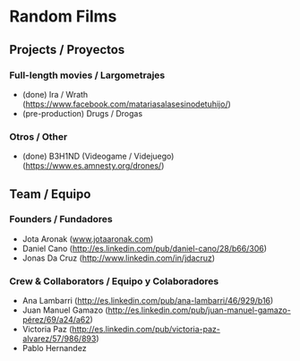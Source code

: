 Random Films
============

## Projects / Proyectos

### Full-length movies / Largometrajes
- (done) Ira / Wrath (https://www.facebook.com/matariasalasesinodetuhijo/)
- (pre-production) Drugs / Drogas
 
### Otros / Other
- (done) B3H1ND (Videogame / Videjuego) (https://www.es.amnesty.org/drones/)

## Team / Equipo

### Founders / Fundadores

- Jota Aronak (www.jotaaronak.com)
- Daniel Cano (http://es.linkedin.com/pub/daniel-cano/28/b66/306)
- Jonas Da Cruz (http://www.linkedin.com/in/jdacruz)

### Crew & Collaborators / Equipo y Colaboradores

- Ana Lambarri (http://es.linkedin.com/pub/ana-lambarri/46/929/b16)
- Juan Manuel Gamazo (http://es.linkedin.com/pub/juan-manuel-gamazo-pérez/69/a24/a62)
- Victoria Paz (http://es.linkedin.com/pub/victoria-paz-alvarez/57/986/893)
- Pablo Hernandez
